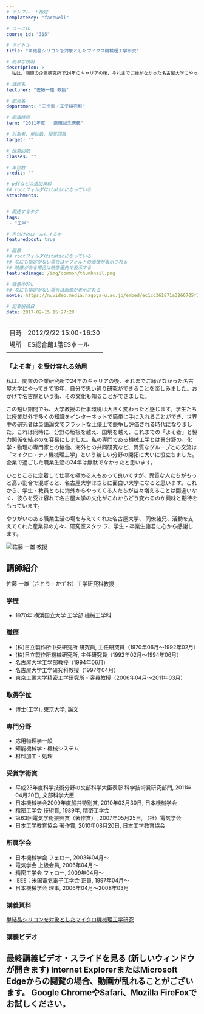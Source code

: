 ```yaml
---
# テンプレート指定
templateKey: "farewell"

# コースID
course_id: "315"

# タイトル
title: "単結晶シリコンを対象としたマイクロ機械理工学研究"

# 簡単な説明
description: >-
  私は、関東の企業研究所で24年のキャリアの後、それまでご縁がなかった名古屋大学にやってきて18年、自分で思い通り研究ができることを楽しみました。おかげで名古屋という街、その文化も知ることができました。 この短い期間でも、大学教授の仕事環境は大きく変わったと感じます。学生たちは授業以外で多くの知識をインターネットで簡単に手に入れることができ、世界中の研究者は英語論文でフラットな土俵上で競争し ....

# 講師名
lecturer: "佐藤一雄 教授"

# 部局名
department: "工学部／工学研究科"

# 開講時限
term: "2011年度	退職記念講義"

# 対象者、単位数、授業回数
target: ""

# 授業回数
classes: ""

# 単位数
credit: ""

# pdfなどの追加資料
## rootフォルダはstaticになっている
attachments:


# 関連するタグ
tags:
 - "工学"

# 色付けのロールにするか
featuredpost: true

# 画像
## rootフォルダはstaticになっている
## なにも指定がない場合はデフォルトの画像が表示される
## 映像がある場合は映像優先で表示する
featuredimage: /img/common/thumbnail.png

# 映像のURL
## なにも指定がない場合は画像が表示される
movie: https://nuvideo.media.nagoya-u.ac.jp/embed/ec1cc361871a3266705f2226ced42b5fe461f235

# 記事投稿日
date: 2017-02-15 15:27:20
---
```


|   |   |
|---|---|
| 日時 | 2012/2/22  15:00-16:30 |
| 場所 | ES総合館1階ESホール |
|   |   |


### 「よそ者」を受け容れる効用

私は、関東の企業研究所で24年のキャリアの後、それまでご縁がなかった名古屋大学にやってきて18年、自分で思い通り研究ができることを楽しみました。おかげで名古屋という街、その文化も知ることができました。

この短い期間でも、大学教授の仕事環境は大きく変わったと感じます。学生たちは授業以外で多くの知識をインターネットで簡単に手に入れることができ、世界中の研究者は英語論文でフラットな土俵上で競争し評価される時代になりました。これは同時に、分野の垣根を越え、国境を越え、これまでの「よそ者」と協力関係を結ぶのを容易にしました。私の専門である機械工学とは異分野の、化学・物理の専門家との協働、海外との共同研究など、異質なグループとの交流は「マイクロ・ナノ機械理工学」という新しい分野の開拓に大いに役立ちました。企業で過ごした職業生活の24年は無駄でなかったと思います。

ひとところに定着して仕事を極める人もあって良いですが、異質な人たちがもっと高い割合で混ざると、名古屋大学はさらに面白い大学になると思います。これから、学生・教員ともに海外からやってくる人たちが益々増えることは間違いなく、彼らを受け容れて名古屋大学の文化がこれからどう変わるのか興味と期待をもっています。

やりがいのある職業生活の場を与えてくれた名古屋大学、 同僚諸兄、活動を支えてくれた産業界の方々、研究室スタッ フ、学生・卒業生諸君に心から感謝します。



![佐藤 一雄 教授](https://ocw.nagoya-u.jp/files/315/s_sato.jpg) 
## 講師紹介

佐藤 一雄（さとう・かずお）工学研究科教授

### 学歴

* 1970年 横浜国立大学 工学部 機械工学科

### 職歴

* (株)日立製作所中央研究所 研究員, 主任研究員（1970年06月〜1992年02月）
* (株)日立製作所機械研究所, 主任研究員（1992年02月〜1994年06月）
* 名古屋大学工学部教授（1994年06月）
* 名古屋大学工学研究科教授（1997年04月）
* 東京工業大学精密工学研究所・客員教授（2006年04月〜2011年03月）

### 取得学位

* 博士(工学), 東京大学, 論文

### 専門分野

* 応用物理学一般
* 知能機械学・機械システム
* 材料加工・処理

### 受賞学術賞

* 平成23年度科学技術分野の文部科学大臣表彰 科学技術賞研究部門, 2011年04月20日, 文部科学大臣
* 日本機械学会2009年度船井特別賞, 2010年03月30日, 日本機械学会
* 精密工学会 技術賞, 1989年, 精密工学会
* 第63回電気学術振興賞（著作賞）, 2007年05月25日, （社）電気学会
* 日本工学教育協会 著作賞, 2010年08月20日, 日本工学教育協会

### 所属学会

* 日本機械学会 フェロー, 2003年04月〜
* 電気学会 上級会員, 2006年04月〜
* 精密工学会 フェロー, 2009年04月〜
* IEEE：米国電気電子工学会 正員, 1997年04月〜
* 日本機械学会 理事, 2006年04月〜2008年03月


### 講義資料

[単結晶シリコンを対象としたマイクロ機械理工学研究](https://ocw.nagoya-u.jp/files/315/kazuo-sato.pdf) 


### 講義ビデオ

最終講義ビデオ・スライドを見る (新しいウィンドウが開きます)
Internet ExplorerまたはMicrosoft Edgeからの閲覧の場合、動画が乱れることがございます。
Google ChromeやSafari、Mozilla FireFoxでお試しください。
-----